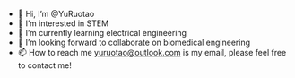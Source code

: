 - 👋 Hi, I’m @YuRuotao
- 👀 I’m interested in STEM
- 🌱 I’m currently learning electrical engineering
- 💞️ I’m looking forward to collaborate on biomedical engineering
- 📫 How to reach me yuruotao@outlook.com is my email, please feel free to contact me!

<!---
YuRuotao/YuRuotao is a ✨ special ✨ repository because its `README.md` (this file) appears on your GitHub profile.
You can click the Preview link to take a look at your changes.
--->
